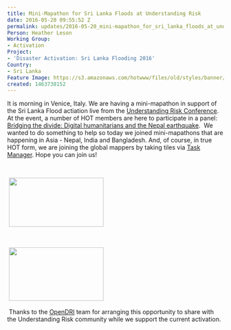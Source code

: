 ```yaml
---
title: Mini-Mapathon for Sri Lanka Floods at Understanding Risk
date: 2016-05-20 09:55:52 Z
permalink: updates/2016-05-20_mini-mapathon_for_sri_lanka_floods_at_understanding_risk
Person: Heather Leson
Working Group:
- Activation
Project:
- 'Disaster Activation: Sri Lanka Flooding 2016'
Country:
- Sri Lanka
Feature Image: https://s3.amazonaws.com/hotwww/files/old/styles/banner/public/Mapping+for+the+Sri+Lanka+Floods+at+Understanding+Risk+(May+2016).jpg
created: 1463738152
---
```


<p>It is morning in Venice, Italy. We are having a mini-mapathon in support of the Sri Lanka Flood actiation live from the <a href="https://understandrisk.org/ur2016-program/">Understanding Risk Conference</a>.&nbsp; At the event, a number of HOT members are here to participate in a panel: <a href="https://understandrisk.org/event-session/bridging-the-divide/">Bridging the divide: Digital humanitarians and the Nepal earthquake</a>.&nbsp; We wanted to do something to help so today we joined mini-mapathons that are happening in Asia - Nepal, India and Bangladesh. And, of course, in true HOT form, we are joining the global mappers by taking tiles via <a href="http://tasks.hotosm.org/project/1913">Task Manager</a>. Hope you can join us!</p><p>&nbsp;</p><p>&nbsp;<img class="image-medium" src="https://s3.amazonaws.com/hotwww/files/old/styles/medium/public/Mapping%20for%20the%20Sri%20Lanka%20Floods%20at%20Understanding%20Risk%20%28May%202016%29.jpg?itok=supF4zFf" alt="" style="width:220px;height:114px"></p><p>&nbsp;</p><p>&nbsp;<img class="image-medium" src="https://s3.amazonaws.com/hotwww/files/old/styles/medium/public/minimapathon%20understanding%20risk.jpeg?itok=VFJKJL25" alt="" style="width:220px;height:124px"></p><p>&nbsp;Thanks to the <a href="https://www.gfdrr.org/opendri">OpenDRI</a> team for arranging this opportunity to share with the Understanding Risk community while we support the current activation.</p><p>&nbsp;</p><p>&nbsp;</p>
